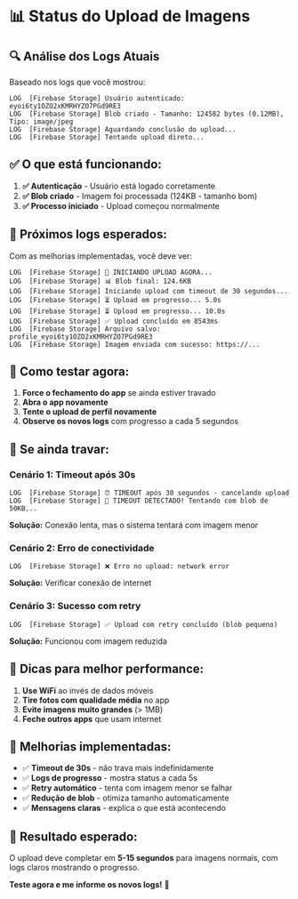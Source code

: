 # 📊 Status do Upload de Imagens

## 🔍 Análise dos Logs Atuais

Baseado nos logs que você mostrou:

```
LOG  [Firebase Storage] Usuário autenticado: eyoi6ty1OZO2xKMRHYZO7PGd9RE3
LOG  [Firebase Storage] Blob criado - Tamanho: 124582 bytes (0.12MB), Tipo: image/jpeg
LOG  [Firebase Storage] Aguardando conclusão do upload...
LOG  [Firebase Storage] Tentando upload direto...
```

## ✅ **O que está funcionando:**

1. **✅ Autenticação** - Usuário está logado corretamente
2. **✅ Blob criado** - Imagem foi processada (124KB - tamanho bom)
3. **✅ Processo iniciado** - Upload começou normalmente

## 🔄 **Próximos logs esperados:**

Com as melhorias implementadas, você deve ver:

```
LOG  [Firebase Storage] 🚀 INICIANDO UPLOAD AGORA...
LOG  [Firebase Storage] 📊 Blob final: 124.6KB
LOG  [Firebase Storage] Iniciando upload com timeout de 30 segundos...
LOG  [Firebase Storage] ⏳ Upload em progresso... 5.0s
LOG  [Firebase Storage] ⏳ Upload em progresso... 10.0s
LOG  [Firebase Storage] ✅ Upload concluído em 8543ms
LOG  [Firebase Storage] Arquivo salvo: profile_eyoi6ty1OZO2xKMRHYZO7PGd9RE3
LOG  [Firebase Storage] Imagem enviada com sucesso: https://...
```

## 🧪 **Como testar agora:**

1. **Force o fechamento do app** se ainda estiver travado
2. **Abra o app novamente**
3. **Tente o upload de perfil novamente**
4. **Observe os novos logs** com progresso a cada 5 segundos

## 🚨 **Se ainda travar:**

### **Cenário 1: Timeout após 30s**
```
LOG  [Firebase Storage] ⏰ TIMEOUT após 30 segundos - cancelando upload
LOG  [Firebase Storage] 🚨 TIMEOUT DETECTADO! Tentando com blob de 50KB...
```
**Solução:** Conexão lenta, mas o sistema tentará com imagem menor

### **Cenário 2: Erro de conectividade**
```
LOG  [Firebase Storage] ❌ Erro no upload: network error
```
**Solução:** Verificar conexão de internet

### **Cenário 3: Sucesso com retry**
```
LOG  [Firebase Storage] ✅ Upload com retry concluído (blob pequeno)
```
**Solução:** Funcionou com imagem reduzida

## 📱 **Dicas para melhor performance:**

1. **Use WiFi** ao invés de dados móveis
2. **Tire fotos com qualidade média** no app
3. **Evite imagens muito grandes** (> 1MB)
4. **Feche outros apps** que usam internet

## 🔧 **Melhorias implementadas:**

- ✅ **Timeout de 30s** - não trava mais indefinidamente
- ✅ **Logs de progresso** - mostra status a cada 5s
- ✅ **Retry automático** - tenta com imagem menor se falhar
- ✅ **Redução de blob** - otimiza tamanho automaticamente
- ✅ **Mensagens claras** - explica o que está acontecendo

## 🎯 **Resultado esperado:**

O upload deve completar em **5-15 segundos** para imagens normais, com logs claros mostrando o progresso.

**Teste agora e me informe os novos logs!** 🚀